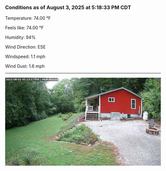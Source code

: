 ### Conditions as of August 3, 2025 at 5:18:33 PM CDT 

Temperature: 74.00 &deg;F

Feels like: 74.00 &deg;F

Humidity: 94%

Wind Direction: ESE

Windspeed: 1.1 mph

Wind Gust: 1.6 mph

---

<img src="./images/latest.jpeg"/>

